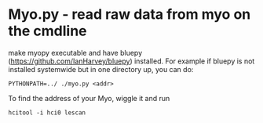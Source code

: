 Myo.py - read raw data from myo on the cmdline
==============================================

 make myopy executable and have bluepy (https://github.com/IanHarvey/bluepy)
installed. For example if bluepy is not installed systemwide but in one
directory up, you can do:

    PYTHONPATH=../ ./myo.py <addr>

 To find the address of your Myo, wiggle it and run

    hcitool -i hci0 lescan
